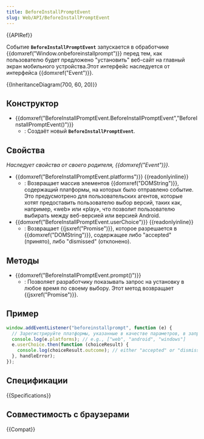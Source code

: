 ```yaml
---
title: BeforeInstallPromptEvent
slug: Web/API/BeforeInstallPromptEvent
---
```


{{APIRef}}

Событие **`BeforeInstallPromptEvent`** запускается в обработчике {{domxref("Window.onbeforeinstallprompt")}} перед тем, как пользователю будет предложено "установить" веб-сайт на главный экран мобильного устройства.Этот интерфейс наследуется от интерфейса {{domxref("Event")}}.

{{InheritanceDiagram(700, 60, 20)}}

## Конструктор

- {{domxref("BeforeInstallPromptEvent.BeforeInstallPromptEvent","BeforeInstallPromptEvent()")}}
  - : Создаёт новый **`BeforeInstallPromptEvent`**.

## Свойства

_Наследует свойства от своего родителя, {{domxref("Event")}}._

- {{domxref("BeforeInstallPromptEvent.platforms")}} {{readonlyinline}}
  - : Возвращает массив элементов {{domxref("DOMString")}}, содержащий платформы, на которых было отправлено событие. Это предусмотрено для пользовательских агентов, которые хотят предоставить пользователю выбор версий, таких как, например, «web» или «play», что позволит пользователю выбирать между веб-версией или версией Android.
- {{domxref("BeforeInstallPromptEvent.userChoice")}} {{readonlyinline}}
  - : Возвращает {{jsxref("Promise")}}, которое разрешается в {{domxref("DOMString")}}, содержащее либо "accepted" (принято), либо "dismissed" (отклонено).

## Методы

- {{domxref("BeforeInstallPromptEvent.prompt()")}}
  - : Позволяет разработчику показывать запрос на установку в любое время по своему выбору. Этот метод возвращает {{jsxref("Promise")}}.

## Пример

```js
window.addEventListener("beforeinstallprompt", function (e) {
  // Зарегистрируйте платформы, указанные в качестве параметров, в запросе на установку
  console.log(e.platforms); // e.g., ["web", "android", "windows"]
  e.userChoice.then(function (choiceResult) {
    console.log(choiceResult.outcome); // either "accepted" or "dismissed"
  }, handleError);
});
```

## Спецификации

{{Specifications}}

## Совместимость с браузерами

{{Compat}}
